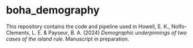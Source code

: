 # boha_demography
This repository contains the code and pipeline used in Howell, E. K., Nolfo-Clements, L. E. & Payseur, B. A. (2024) *Demographic underpinnings of two cases of the island rule*. Manuscript in preparation. 
